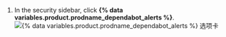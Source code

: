 1. In the security sidebar, click **{% data variables.product.prodname_dependabot_alerts %}**. ![{% data variables.product.prodname_dependabot_alerts %} 选项卡](/assets/images/help/repository/dependabot-alerts-tab.png)
